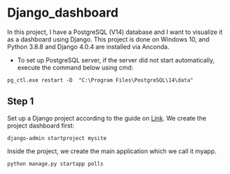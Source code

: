 # Django_dashboard

In this project, I have a PostgreSQL (V14) database and I want to visualize it as a dashboard using Django. 
This project is done on Windows 10, and Python 3.8.8 and Django 4.0.4 are installed via Anconda.

* To set up PostgreSQL server, if the server did not start automatically, execute the command below using cmd:

<pre><code>pg_ctl.exe restart -D  "C:\Program Files\PostgreSQL\14\data"</code></pre>

## Step 1
Set up a Django project according to the guide on [Link](https://docs.djangoproject.com/en/4.0/intro/tutorial01/).
We create the project dashboard first:
<pre><code>django-admin startproject mysite</code></pre>
Inside the project, we create the main application which we call it myapp.
<pre><code>python manage.py startapp polls</code></pre>